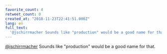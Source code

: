 ```yaml
---
favorite_count: 4
retweet_count: 0
created_at: "2018-11-23T22:41:51.000Z"
lang: en
full_text:
  '@jschirrmacher Sounds like "production" would be a good name for that.'
---
```


[@jschirrmacher](https://twitter.com/jschirrmacher) Sounds like "production"
would be a good name for that.
